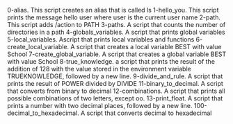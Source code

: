 0-alias. This script creates an alias that is called ls
1-hello_you. This script prints the message hello user where user is the current user name
2-path. This script adds /action to PATH
3-paths. A script that counts the  number of directories in a path
4-globals_variables. A script that prints global variables
5-local_variables. Ascript that prints local variables and functions
6-create_local_variable. A script that creates a local variable BEST with value School
7-create_global_variable. A script that creates a global variable BEST with value School
8-true_knowledge. a script that prints the result of the addition of 128 with the value stored in the environment variable TRUEKNOWLEDGE, followed by a new line.
9-divide_and_rule. A script that prints the result of POWER divided by DIVIDE
11-binary_to_decimal. A script that converts from binary to decimal
12-combinations. A script that prints all possible combinations of two letters, except oo.
13-print_float. A script that prints a number with two decimal places, followed by a new line.
100-decimal_to_hexadecimal. A script that converts decimal to hexadecimal
